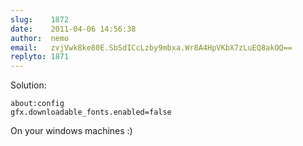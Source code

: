 ```yaml
---
slug:    1872
date:    2011-04-06 14:56:38
author:  nemo
email:   zvjVwk8ke80E.SbSdICcLzby9mbxa.Wr8A4HpVKbX7zLuEQ8akOQ==
replyto: 1871
---
```


Solution:

    about:config
    gfx.downloadable_fonts.enabled=false

On your windows machines :)
